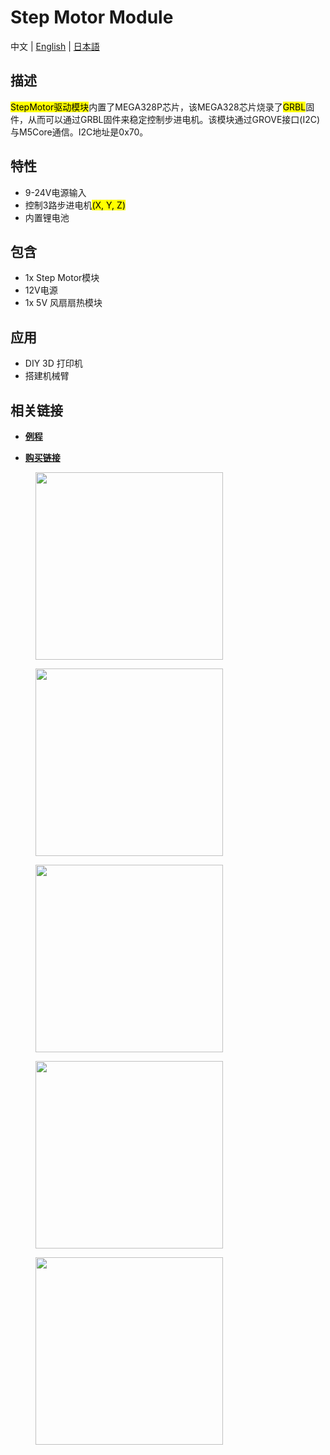 # Step Motor Module

中文 | [English](/en/product_documents/modules/module_stepmotor) | [日本語](ja/product_documents/modules/module_stepmotor)

## 描述

<mark>StepMotor驱动模块</mark>内置了MEGA328P芯片，该MEGA328芯片烧录了<mark>GRBL</mark>固件，从而可以通过GRBL固件来稳定控制步进电机。该模块通过GROVE接口(I2C)与M5Core通信。I2C地址是0x70。

## 特性

-  9-24V电源输入
-  控制3路步进电机<mark>(X, Y, Z)</mark>
-  内置锂电池

## 包含

-  1x Step Motor模块
-  12V电源
-  1x 5V 风扇扇热模块

## 应用

-  DIY 3D 打印机
-  搭建机械臂

## 相关链接

- **[例程](https://github.com/m5stack/stepmotor_module/tree/master/StepMotor_M5test)**
<!-- - **[Quick Start]()** -->
- **[购买链接](https://www.aliexpress.com/store/product/M5Stack-New-Arrival-Stepmotor-Module-for-Arduino-ESP32-GRBL-12C-Step-Motor-MEGA328P-similar-as-12V/3226069_32889109142.html?spm=2114.12010612.8148356.17.50511b9b5ViNuz)**

<figure>
    <img src="assets/img/product_pics/modules/stepmotor_01.png" height="300" width="300">
</figure>

<figure>
    <img src="assets/img/product_pics/modules/stepmotor_02.png" height="300" width="300">
</figure>

<figure>
    <img src="assets/img/product_pics/modules/stepmotor_03.png" height="300" width="300">
</figure>

<figure>
    <img src="assets/img/product_pics/modules/stepmotor_04.png" height="300" width="300">
</figure>

<figure>
    <img src="assets/img/product_pics/modules/stepmotor_05.png" height="300" width="300">
</figure>